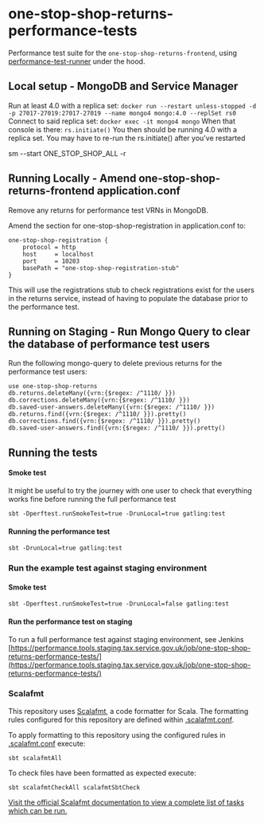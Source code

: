 # one-stop-shop-returns-performance-tests
Performance test suite for the `one-stop-shop-returns-frontend`, using [performance-test-runner](https://github.com/hmrc/performance-test-runner) under the hood.

## Local setup - MongoDB and Service Manager

Run at least 4.0 with a replica set: `docker run --restart unless-stopped -d -p 27017-27019:27017-27019 --name mongo4 mongo:4.0 --replSet rs0` 
Connect to said replica set: `docker exec -it mongo4 mongo` 
When that console is there: `rs.initiate()` 
You then should be running 4.0 with a replica set. You may have to re-run the rs.initiate() after you've restarted

sm --start ONE_STOP_SHOP_ALL -r

## Running Locally - Amend one-stop-shop-returns-frontend application.conf

Remove any returns for performance test VRNs in MongoDB.

Amend the section for one-stop-shop-registration in application.conf to:
```
one-stop-shop-registration {
    protocol = http
    host     = localhost
    port     = 10203
    basePath = "one-stop-shop-registration-stub"
}
```
This will use the registrations stub to check registrations exist for the users in the returns service,
instead of having to populate the database prior to the performance test.

## Running on Staging - Run Mongo Query to clear the database of performance test users
Run the following mongo-query to delete previous returns for the performance test users:
```
use one-stop-shop-returns
db.returns.deleteMany({vrn:{$regex: /^1110/ }})
db.corrections.deleteMany({vrn:{$regex: /^1110/ }})
db.saved-user-answers.deleteMany({vrn:{$regex: /^1110/ }})
db.returns.find({vrn:{$regex: /^1110/ }}).pretty()
db.corrections.find({vrn:{$regex: /^1110/ }}).pretty()
db.saved-user-answers.find({vrn:{$regex: /^1110/ }}).pretty()
```


## Running the tests

#### Smoke test

It might be useful to try the journey with one user to check that everything works fine before running the full performance test
```
sbt -Dperftest.runSmokeTest=true -DrunLocal=true gatling:test
```

#### Running the performance test
```
sbt -DrunLocal=true gatling:test
```
### Run the example test against staging environment

#### Smoke test
```
sbt -Dperftest.runSmokeTest=true -DrunLocal=false gatling:test
```

#### Run the performance test on staging

To run a full performance test against staging environment, see Jenkins [https://performance.tools.staging.tax.service.gov.uk/job/one-stop-shop-returns-performance-tests/](https://performance.tools.staging.tax.service.gov.uk/job/one-stop-shop-returns-performance-tests/)

### Scalafmt
 This repository uses [Scalafmt](https://scalameta.org/scalafmt/), a code formatter for Scala. The formatting rules configured for this repository are defined within [.scalafmt.conf](.scalafmt.conf).

 To apply formatting to this repository using the configured rules in [.scalafmt.conf](.scalafmt.conf) execute:

 ```
 sbt scalafmtAll
 ```

 To check files have been formatted as expected execute:

 ```
 sbt scalafmtCheckAll scalafmtSbtCheck
 ```

[Visit the official Scalafmt documentation to view a complete list of tasks which can be run.](https://scalameta.org/scalafmt/docs/installation.html#task-keys)